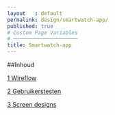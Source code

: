 ```yaml
---
layout   : default
permalink: design/smartwatch-app/
published: true
# Custom Page Variables
# ─────────────────────
title: Smartwatch-app
---
```


##Inhoud

[1 Wireflow](docs/pages/3_design/2-1-0_smartwatch-app_wireflow.md)

[2 Gebruikerstesten](docs/pages/3_design/2-1-0_smartwatch-app_wireflow.md)

[3 Screen designs](docs/pages/3_design/2-1-0_smartwatch-app_wireflow.md)
